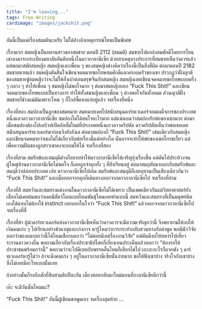 ```yaml
---
title: "I'm leaving..."
tags: Free-Writing
cardimage: "images/jackshit.png"
---
```


อันนี้เป็นแค่เรื่องสมมตินะครับ ไม่ได้อ้างอิงเหตุการณ์ไหนเป็นพิเศษ 

เรื่องแรก สมหญิงเป็นหลานสาวของสมชาย ตอนปี 2112 (สมมติ) สมชายไปแกล้งสมศักดิ์โดยการโยนเขาลงมาจากระเบียงมหาลัยอันดับหนึ่งในดาวกาลานีเซีย ด้วยสาเหตุบางประการที่สมชายเห็นว่าควรแล้ว แต่พอมาสมัยสมหญิง สมหญิงและเพื่อน ๆ ของสมหญิงต่างคิดว่าเรื่องนี้เป็นสิ่งที่ผิด ต่อมาตอนปี 2182 สมชายตายแล้ว สมหญิงตัดสินใจเขียนจดหมายขอโทษสมศักดิ์และครอบครัวของเขา ปรากฏว่าฝั่งญาติของสมชายขู่สมหญิงว่าจะไม่ให้อั่งเปาตอนตรุษจีนกับสมหญิง สมหญิงเลยเขียนจดหมายขอโทษแบบครึ่ง ๆ กลาง ๆ ทำให้เพื่อน ๆ สมหญิงไม่พอใจมาก ๆ ต่อมาสมหญิงบอก “Fuck This Shit!” และเขียนจดหมายของโทษแบบเป็นทางการ ทำให้ทั้งสมหญิงและเพื่อน ๆ ต่างพอใจกันทั้งหมด ส่วนญาติฝั่งสมชายก็ช่างแม่มันเพราะไหน ๆ ก็ใกล้ซี้แหงแก๋อยู่แล้ว จบเรื่องที่หนึ่ง

เรื่องที่สอง สมปองเป็นลูกของสมหมาย สมหมายเคยไปสนับสนุนดาร์ทเวเดอร์จอมเผด็จการของประเทศหนึ่งแถวดาวดาวกาลานีเซีย สมปองไม่ได้สนใจอะไรมาก แต่แน่นอนว่าสมปองรักพ่อของเธอมาก ต่อมาเมื่อสมปองต้องไปเดบิวท์เปิดอัลบั้มใหม่ที่ประเทศหนึ่งแถวดาวคริปตัล ดาวคริปตัลเห็นว่าพ่อเธอเคยสนับสนุนดาร์ทเวเดอร์มาก่อนจึงยังลังเล ต่อมาสมปองก็ “Fuck This Shit!” เช่นเดียวกับสมหญิง และเขียนจดหมายว่าเธอไม่ได้เกี่ยวกับพ่อเรื่องนี้แต่อย่างใด นั่นอาจจะทำให้พ่อของเธอโกรธเกี้ยว แต่เพื่อความฝันของลูกสาวเขาคงจะยอมให้ได้ จบเรื่องที่สอง

เรื่องที่สาม สมรักษ์และสมฤดีต่างก็อยากทำให้ดาวกาลานีเซียได้เจริญรุ่งเรื่องขึ้น แต่ดันไปประท้วงจนผู้ใหญ่บ้านดาวกาลานีเซียไม่พอใจ ก็เลยถูกจำคุกทั้ง ๆ ที่ยังเรียนอยู่ ต่อมาสมฤทัยมาบอกกับสมรักษ์และสมฤดีว่าปล่อยประเทศ เอ้ย ดาวกาลานีเซียไปเถิด สมรักษ์และสมฤดีก็เลยอุทานเป็นเสียงเดียวกันว่า “Fuck This Shit!” และเมื่อออกจากคุกก็เดินทางออกจากดาวกาลานีเซียไป จบเรื่องที่สาม

เรื่องที่สี สมหวังและสมทรงแต่งงานในดาวกาลานีเซียไม่ได้เพราะ เป็นเพศเดียวกันแต่วิทยาศาสตร์ยังเสือกไม่เคยค้นพบว่าเคยมีสัตว์โลกแบบไหนพันธุ์ไหนเคยทำแบบนี้ สมหวังและสมทรงที่เป็นมนุษย์คิดเองได้แบบไม่ต้องใช้ instinct เลยบอกในใจว่า “Fuck This Shit!” แล้วออกจากดาวกาลานีเซียไป จบเรื่องที่สี่

เรื่องที่ห้า ผู้นำดาร์ทเวเดอร์แห่งดาวกาลานีเซียเห็นว่าดาวควรจะมีความเจริญกว่านี้ จึงพยายามให้งบให้เงินคนเก่ง ๆ ไปเรียนอย่างชำนาญและเก่งกาจ หารู้ไหมว่าการกระทำกลับสวนทางกับคำพูด พอมีนักวิจัยบอกว่าของบมากกว่านี้ได้ไหมเสือกบอกว่า “ไม่ค่อยมีงบเรื่องงานวิจัย” แต่ดันมีงบให้ทหารไปเที่ยวระรานดาวดวงอื่น พอถามเกี่ยวกับเรื่องประชาธิปไตยก็เบี่ยงเบนประเด็นแล้วบอกว่า “ต้องรอให้ประชาชนพร้อมกว่านี้” พอถามว่าจะไปดีเบทกับพรรคอื่นไหมก็เสือกไม่ไป เอะอะอะไรก็แจกตัง ๆ ดาร์ทเวเดอร์หารู้ไม่ว่า ถ้าจะดึงคนเก่ง ๆ อยู่ในดาวกาลานีเซียนั้นง่ายมาก ขอให้ฟังเขาบ้าง จริงใจกับเขาบ้าง ซึ่งไม่เคยมีอะไรแบบนั้นเลย

ถ้าอย่างนั้นก็รออีกสักยี่สิบสามสิบปีละกัน เดี๋ยวค่อยกลับมาใหม่ตอนที่กาลานีเซียดีกว่านี้

เอ๊ะ จะมีวันนั้นไหมนะ?

“Fuck This Shit!” อันนี้ผู้เขียนขอพูดเอง จบเรื่องสุดท้าย ...
